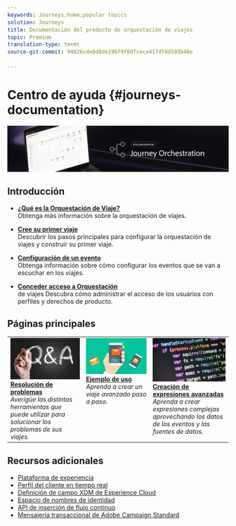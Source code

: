 ```yaml
---
keywords: Journeys;home;popular topics
solution: Journeys
title: Documentación del producto de orquestación de viajes
topic: Premium
translation-type: tm+mt
source-git-commit: 94826cde0d8de196f9f8dfcece417df8d593b40e

---
```



# Centro de ayuda {#journeys-documentation}

![](using/assets/do-not-localize/bannerjourney.png)

## Introducción

* **[¿Qué es la Orquestación de Viaje?](using/about/about-journey-orchestration.md)**<br/>Obtenga más información sobre la orquestación de viajes.

* **[Cree su primer viaje](using/about/get-started.md)**<br/>Descubrir los pasos principales para configurar la orquestación de viajes y construir su primer viaje.

* **[Configuración de un evento](using/event/about-events.md#section_tbk_5qt_pgb)**<br/>Obtenga información sobre cómo configurar los eventos que se van a escuchar en los viajes.

* **[Conceder acceso a Orquestación](using/about/access-management.md)**<br/>de viajes Descubra cómo administrar el acceso de los usuarios con perfiles y derechos de producto.

## Páginas principales

<table>
<tr>
    <td valign="top">
        <a href="using/about/troubleshooting.md">
       <img alt="Desarrolladores" src="using/assets/do-not-localize/FAQ.png" />
       </a>
    <div>
    <a href="using/about/troubleshooting.md"><strong>Resolución de problemas</strong></a>
    </div>
    <em>Averigüe las distintas herramientas que puede utilizar para solucionar los problemas de sus viajes.</em>
    <br>
  </td>
  <td valign="top">
    <a href="using/usecase/building-the-journey.md">
      <img alt="generar" src="using/assets/do-not-localize/design.png"/>
    </a>
    <div>
    <a href="using/usecase/building-the-journey.md"><strong>Ejemplo de uso</strong></a>
    </div>
    <em>Aprenda a crear un viaje avanzado paso a paso.</em>
    <br>
  </td>
  <td valign="top">
    <a href="using/expression/expressionadvanced.md">
      <img alt="condiciones" src="using/assets/do-not-localize/dev.png"/>
    </a>
    <div>
    <a href="using/expression/expressionadvanced.md"><strong>Creación de expresiones avanzadas</strong></a>
    </div>
    <em>Aprenda a crear expresiones complejas aprovechando los datos de los eventos y las fuentes de datos. </em>
    <br>
  </td>
</tr>
</table>

## Recursos adicionales

* [Plataforma de experiencia](https://www.adobe.com/experience-platform/documentation-and-developer-resources.html)
* [Perfil del cliente en tiempo real](https://www.adobe.io/apis/cloudplatform/dataservices/profile-identity-segmentation/profile-identity-segmentation-services.html#!api-specification/markdown/narrative/technical_overview/unified_profile_architectural_overview/unified_profile_architectural_overview.md)
* [Definición de campo XDM de Experience Cloud](https://www.adobe.io/apis/cloudplatform/dataservices/xdm.html)
* [Espacio de nombres de identidad](https://www.adobe.io/apis/cloudplatform/dataservices/profile-identity-segmentation/profile-identity-segmentation-services.html#!api-specification/markdown/narrative/technical_overview/identity_namespace_overview/identity_namespace_overview.md)
* [API de inserción de flujo continuo](https://www.adobe.io/apis/cloudplatform/dataservices/data-ingestion/data-ingestion-services.html#!api-specification/markdown/narrative/technical_overview/streaming_ingest/getting_started_with_platform_streaming_ingestion.md)
* [Mensajería transaccional de Adobe Campaign Standard](https://docs.adobe.com/content/help/en/campaign-standard/using/communication-channels/transactional-messaging/about-transactional-messaging.html)
